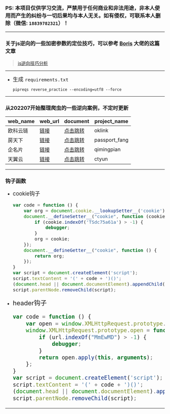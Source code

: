 ### PS: 本项目仅供学习交流，严禁用于任何商业和非法用途，非本人使用而产生的纠纷与一切后果均与本人无关。如有侵权，可联系本人删除（微信: `18839782321`）！

***

### 关于js逆向的一些加密参数的定位技巧，可以参考 [Boris](https://github.com/Boris-code) 大佬的这篇文章

> [js逆向技巧分析](https://zhuanlan.zhihu.com/p/108207751)

***

- <big>生成 `requirements.txt`</big>
  ```
  pipreqs reverse_practice --encoding=utf8 --force
  ```

***

### 从202207开始整理爬虫的一些逆向案例，不定时更新

web_name  |web_url|  document  |  project_name
---|---|---|---
欧科云链  |  [链接](https://www.oklink.com/zh-cn/btc/tx-list?limit=20&pageNum=1)  |  [点击跳转](https://blog.csdn.net/qq_42598133/article/details/125619096?spm=1001.2014.3001.5501)  | oklink
房天下  |  [链接](https://passport.fang.com/)  |  [点击跳转](https://blog.csdn.net/qq_42598133/article/details/125658235?spm=1001.2014.3001.5501)  |  passport_fang
企名片  |  [链接](https://www.qimingpian.cn/finosda/project/pinvestment)  |  [点击跳转](https://blog.csdn.net/qq_42598133/article/details/125782518?spm=1001.2014.3001.5502)  |  qimingpian
天翼云  |  [链接](https://m.ctyun.cn/wap/main/auth/login)  |  [点击跳转](https://blog.csdn.net/qq_42598133/article/details/125867236?spm=1001.2014.3001.5501)  |  ctyun

***

### 钩子函数

- <big>cookie钩子

  ```javascript
  var code = function () {
      var org = document.cookie.__lookupSetter__('cookie');
      document.__defineSetter__("cookie", function (cookie) {
          if (cookie.indexOf('TSdc75a61a') > -1) {
              debugger;
          }
          org = cookie;
      });
      document.__defineGetter__("cookie", function () {
          return org;
      });
  }
  var script = document.createElement('script');
  script.textContent = '(' + code + ')()';
  (document.head || document.documentElement).appendChild(script);
  script.parentNode.removeChild(script);
  ```

- <big>header钩子

  ```javascript
  var code = function () {
      var open = window.XMLHttpRequest.prototype.open;
      window.XMLHttpRequest.prototype.open = function (method, url, async) {
          if (url.indexOf("MmEwMD") > -1) {
              debugger;
          }
          return open.apply(this, arguments);
      };
  }
  var script = document.createElement('script');
  script.textContent = '(' + code + ')()';
  (document.head || document.documentElement).appendChild(script);
  script.parentNode.removeChild(script);
  ```

***
